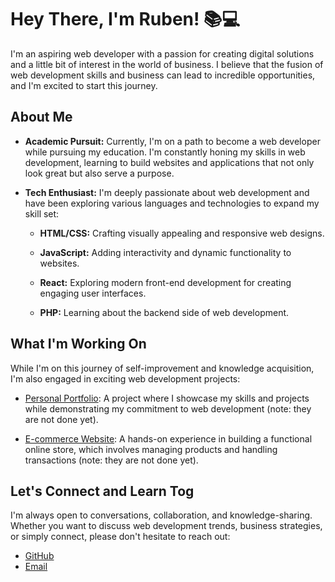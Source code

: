 # Hey There, I'm Ruben! 📚💻

I'm an aspiring web developer with a passion for creating digital solutions and a little bit of interest in the world of business. I believe that the fusion of web development skills and business can lead to incredible opportunities, and I'm excited to start this journey.

## About Me

- **Academic Pursuit:** Currently, I'm on a path to become a web developer while pursuing my education. I'm constantly honing my skills in web development, learning to build websites and applications that not only look great but also serve a purpose.

- **Tech Enthusiast:** I'm deeply passionate about web development and have been exploring various languages and technologies to expand my skill set:

  - **HTML/CSS:** Crafting visually appealing and responsive web designs.

  - **JavaScript:** Adding interactivity and dynamic functionality to websites.

  - **React:** Exploring modern front-end development for creating engaging user interfaces.
 
  - **PHP:** Learning about the backend side of web development.

## What I'm Working On

While I'm on this journey of self-improvement and knowledge acquisition, I'm also engaged in exciting web development projects:

- [Personal Portfolio](link-to-portfolio): A project where I showcase my skills and projects while demonstrating my commitment to web development (note: they are not done yet).

- [E-commerce Website](link-to-ecommerce): A hands-on experience in building a functional online store, which involves managing products and handling transactions (note: they are not done yet).



## Let's Connect and Learn Tog

I'm always open to conversations, collaboration, and knowledge-sharing. Whether you want to discuss web development trends, business strategies, or simply connect, please don't hesitate to reach out:

- [GitHub](https://github.com/RubenKorse)
- [Email](https://RubenKorse@gmail.com)



